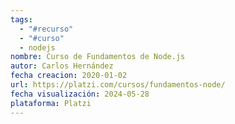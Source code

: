 ```yaml
---
tags:
  - "#recurso"
  - "#curso"
  - nodejs
nombre: Curso de Fundamentos de Node.js
autor: Carlos Hernández
fecha creacion: 2020-01-02
url: https://platzi.com/cursos/fundamentos-node/
fecha visualización: 2024-05-28
plataforma: Platzi
---
```

